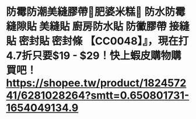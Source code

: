 # 防霉防潮美縫膠帶🍚肥婆米糕🍚 防水防霉縫隙貼 美縫貼 廚房防水貼 防黴膠帶 接縫貼 密封貼 密封條 【CC0048】』，現在打4.7折只要$19 - $29！快上蝦皮購物購買吧！https://shopee.tw/product/182457241/6281028264?smtt=0.650801731-1654049134.9
